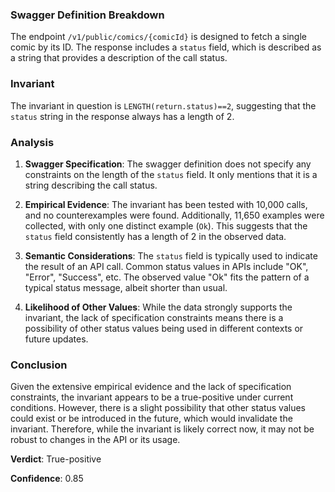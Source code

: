 ### Swagger Definition Breakdown

The endpoint `/v1/public/comics/{comicId}` is designed to fetch a single comic by its ID. The response includes a `status` field, which is described as a string that provides a description of the call status.

### Invariant

The invariant in question is `LENGTH(return.status)==2`, suggesting that the `status` string in the response always has a length of 2.

### Analysis

1. **Swagger Specification**: The swagger definition does not specify any constraints on the length of the `status` field. It only mentions that it is a string describing the call status.

2. **Empirical Evidence**: The invariant has been tested with 10,000 calls, and no counterexamples were found. Additionally, 11,650 examples were collected, with only one distinct example (`Ok`). This suggests that the `status` field consistently has a length of 2 in the observed data.

3. **Semantic Considerations**: The `status` field is typically used to indicate the result of an API call. Common status values in APIs include "OK", "Error", "Success", etc. The observed value "Ok" fits the pattern of a typical status message, albeit shorter than usual.

4. **Likelihood of Other Values**: While the data strongly supports the invariant, the lack of specification constraints means there is a possibility of other status values being used in different contexts or future updates.

### Conclusion

Given the extensive empirical evidence and the lack of specification constraints, the invariant appears to be a true-positive under current conditions. However, there is a slight possibility that other status values could exist or be introduced in the future, which would invalidate the invariant. Therefore, while the invariant is likely correct now, it may not be robust to changes in the API or its usage.

**Verdict**: True-positive

**Confidence**: 0.85
